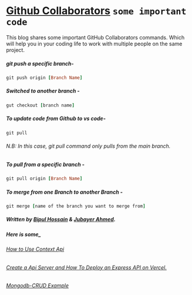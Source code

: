 
# [Github Collaborators](https://docs.github.com/en/repositories/managing-your-repositorys-settings-and-features/managing-repository-settings/managing-teams-and-people-with-access-to-your-repository) `some important code`
This blog shares some important GitHub Collaborators commands. Which will help you in your coding life to work with multiple people on the same project.


##### git push a specific branch-
```ruby
git push origin [Branch Name]
```
##### Switched to another branch -
```ruby
gut checkout [branch name]
```
##### To update code from Github to vs code-
```ruby
git pull
```
###### N.B: In this case, git pull command only pulls from the main branch.
##### To pull from a specific branch -
```ruby
git pull origin [Branch Name]
```
##### To merge from one Branch to another Branch -
```ruby
git merge [name of the branch you want to merge from]
```
##### Written by [Bipul Hossain](https://www.linkedin.com/in/bipul-hossain) & [Jubayer Ahmed](https://github.com/jubayer44).
##### Here is some_
###### [How to Use Context Api](https://github.com/bipul-hossein/How-to-use-Context)
###### [Create a Api Server and How To Deploy an Express API on Vercel.](https://github.com/bipul-hossein/frist-api-deploy)
###### [Mongodb-CRUD Example](https://github.com/bipul-hossein/Mongodb-CRUD/blob/main/README.md)
